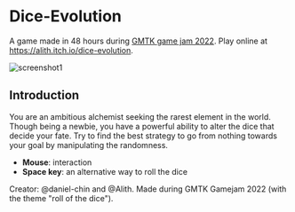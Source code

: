 # Dice-Evolution

A game made in 48 hours during [GMTK game jam 2022](https://itch.io/jam/gmtk-jam-2022). Play online at https://alith.itch.io/dice-evolution.

![screenshot1](https://user-images.githubusercontent.com/13694510/179678522-ba297066-ab90-42ec-9ddc-f10fec419562.png)

## Introduction

You are an ambitious alchemist seeking the rarest element in the world. Though being a newbie, you have a powerful ability to alter the dice that decide your fate. Try to find the best strategy to go from nothing towards your goal by manipulating the randomness.

* **Mouse**: interaction 
* **Space key**: an alternative way to roll the dice

Creator: @daniel-chin and @Alith. Made during GMTK Gamejam 2022 (with the theme "roll of the dice").

